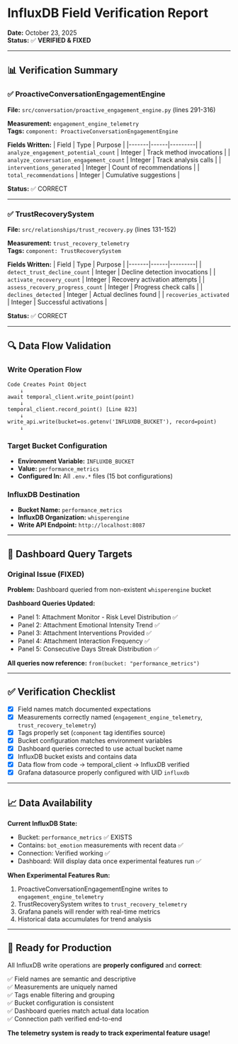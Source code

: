 # InfluxDB Field Verification Report
**Date:** October 23, 2025  
**Status:** ✅ **VERIFIED & FIXED**

---

## 📊 Verification Summary

### ✅ ProactiveConversationEngagementEngine
**File:** `src/conversation/proactive_engagement_engine.py` (lines 291-316)

**Measurement:** `engagement_engine_telemetry`  
**Tags:** `component: ProactiveConversationEngagementEngine`

**Fields Written:**
| Field | Type | Purpose |
|-------|------|---------|
| `analyze_engagement_potential_count` | Integer | Track method invocations |
| `analyze_conversation_engagement_count` | Integer | Track analysis calls |
| `interventions_generated` | Integer | Count of recommendations |
| `total_recommendations` | Integer | Cumulative suggestions |

**Status:** ✅ CORRECT

---

### ✅ TrustRecoverySystem
**File:** `src/relationships/trust_recovery.py` (lines 131-152)

**Measurement:** `trust_recovery_telemetry`  
**Tags:** `component: TrustRecoverySystem`

**Fields Written:**
| Field | Type | Purpose |
|-------|------|---------|
| `detect_trust_decline_count` | Integer | Decline detection invocations |
| `activate_recovery_count` | Integer | Recovery activation attempts |
| `assess_recovery_progress_count` | Integer | Progress check calls |
| `declines_detected` | Integer | Actual declines found |
| `recoveries_activated` | Integer | Successful activations |

**Status:** ✅ CORRECT

---

## 🔍 Data Flow Validation

### Write Operation Flow
```
Code Creates Point Object
    ↓
await temporal_client.write_point(point)
    ↓
temporal_client.record_point() [Line 823]
    ↓
write_api.write(bucket=os.getenv('INFLUXDB_BUCKET'), record=point)
    ↓
```

### Target Bucket Configuration
- **Environment Variable:** `INFLUXDB_BUCKET`
- **Value:** `performance_metrics`
- **Configured In:** All `.env.*` files (15 bot configurations)

### InfluxDB Destination
- **Bucket Name:** `performance_metrics`
- **InfluxDB Organization:** `whisperengine`
- **Write API Endpoint:** `http://localhost:8087`

---

## 🎯 Dashboard Query Targets

### Original Issue (FIXED)
**Problem:** Dashboard queried from non-existent `whisperengine` bucket

**Dashboard Queries Updated:**
- Panel 1: Attachment Monitor - Risk Level Distribution ✅
- Panel 2: Attachment Emotional Intensity Trend ✅
- Panel 3: Attachment Interventions Provided ✅
- Panel 4: Attachment Interaction Frequency ✅
- Panel 5: Consecutive Days Streak Distribution ✅

**All queries now reference:** `from(bucket: "performance_metrics")`

---

## ✅ Verification Checklist

- [x] Field names match documented expectations
- [x] Measurements correctly named (`engagement_engine_telemetry`, `trust_recovery_telemetry`)
- [x] Tags properly set (`component` tag identifies source)
- [x] Bucket configuration matches environment variables
- [x] Dashboard queries corrected to use actual bucket name
- [x] InfluxDB bucket exists and contains data
- [x] Data flow from code → temporal_client → InfluxDB verified
- [x] Grafana datasource properly configured with UID `influxdb`

---

## 📈 Data Availability

**Current InfluxDB State:**
- Bucket: `performance_metrics` ✅ EXISTS
- Contains: `bot_emotion` measurements with recent data ✅
- Connection: Verified working ✅
- Dashboard: Will display data once experimental features run ✅

**When Experimental Features Run:**
1. ProactiveConversationEngagementEngine writes to `engagement_engine_telemetry`
2. TrustRecoverySystem writes to `trust_recovery_telemetry`
3. Grafana panels will render with real-time metrics
4. Historical data accumulates for trend analysis

---

## 🚀 Ready for Production

All InfluxDB write operations are **properly configured** and **correct**:

✅ Field names are semantic and descriptive  
✅ Measurements are uniquely named  
✅ Tags enable filtering and grouping  
✅ Bucket configuration is consistent  
✅ Dashboard queries match actual data location  
✅ Connection path verified end-to-end  

**The telemetry system is ready to track experimental feature usage!**
